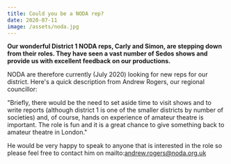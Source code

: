 ```yaml
---
title: Could you be a NODA rep?
date: 2020-07-11
image: /assets/noda.jpg
---
```

**Our wonderful District 1 NODA reps, Carly and Simon, are stepping down from their roles. They have seen a vast number of Sedos shows and provide us with excellent feedback on our productions.**

NODA are therefore currently (July 2020) looking for new reps for our district. Here's a quick description from Andrew Rogers, our regional councillor:

"Briefly, there would be the need to set aside time to visit shows and to write reports (although district 1 is one of the smaller districts by number of societies) and, of course, hands on experience of amateur theatre is important. The role is fun and it is a great chance to give something back to amateur theatre in London."

He would be very happy to speak to anyone that is interested in the role so please feel free to contact him on mailto:andrew.rogers@noda.org.uk
